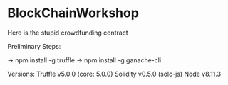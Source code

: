 # BlockChainWorkshop

Here is the stupid crowdfunding contract

Preliminary Steps:

-> npm install -g truffle
-> npm install -g ganache-cli

Versions:
Truffle v5.0.0 (core: 5.0.0)
Solidity v0.5.0 (solc-js)
Node v8.11.3
